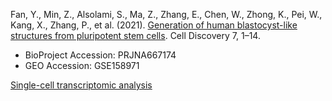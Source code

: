 Fan, Y., Min, Z., Alsolami, S., Ma, Z., Zhang, E., Chen, W., Zhong, K., Pei, W., Kang, X., Zhang, P., et al. (2021). [Generation of human blastocyst-like structures from pluripotent stem cells](https://doi.org/10.1038/s41421-021-00316-8). Cell Discovery 7, 1–14.

- BioProject Accession: PRJNA667174
- GEO Accession: GSE158971

[Single-cell transcriptomic analysis](https://jlduan.github.io/Replica/s41421-021-00316-8/notebooks/analyze.html)

<br>
